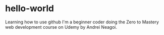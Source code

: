 # hello-world
Learning how to use github
I'm a beginner coder doing the Zero to Mastery web development course on Udemy by Andrei Neagoi.
